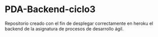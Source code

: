 # PDA-Backend-ciclo3
Repositorio creado con el fin de desplegar correctamente en heroku el backend de la asignatura de procesos de desarrollo ágil.
